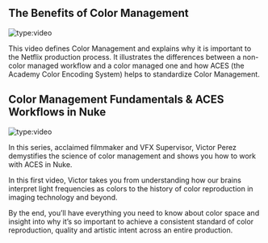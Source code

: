 ## The Benefits of Color Management

![type:video](https://www.youtube.com/embed/vdmFjFoE2YA)

This video defines Color Management and explains why it is important to the Netflix production process. It illustrates the differences between a non-color managed workflow and a color managed one and how ACES (the Academy Color Encoding System) helps to standardize Color Management.

## Color Management Fundamentals & ACES Workflows in Nuke

![type:video](https://www.youtube.com/embed/Hlj5ep-85ys)

In this series, acclaimed filmmaker and VFX Supervisor, Victor Perez demystifies the science of color management and shows you how to work with ACES in Nuke.

In this first video, Victor takes you from understanding how our brains interpret light frequencies as colors to the history of color reproduction in imaging technology and beyond.

By the end, you’ll have everything you need to know about color space and insight into why it’s so important to achieve a consistent standard of color reproduction, quality and artistic intent across an entire production.
